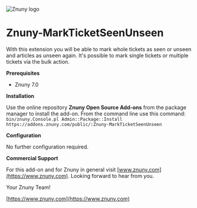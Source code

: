 ![Znuny logo](https://www.znuny.com/assets/images/logo_small.png)

Znuny-MarkTicketSeenUnseen
==========================

With this extension you will be able to mark whole tickets as seen or unseen and articles as unseen again. It's possible to mark single tickets or multiple tickets via the bulk action.

**Prerequisites**

- Znuny 7.0

**Installation**

Use the online repository **Znuny Open Source Add-ons** from the package manager to install the add-on. From the command line use this command: `bin/znuny.Console.pl Admin::Package::Install https://addons.znuny.com/public/:Znuny-MarkTicketSeenUnseen`

**Configuration**

No further configuration required.

**Commercial Support**

For this add-on and for Znuny in general visit [www.znuny.com](https://www.znuny.com). Looking forward to hear from you.


Your Znuny Team!

[https://www.znuny.com](https://www.znuny.com)
